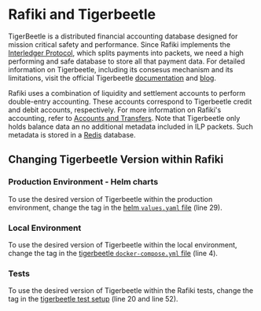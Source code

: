 # Rafiki and Tigerbeetle

TigerBeetle is a distributed financial accounting database designed for mission critical safety and performance. Since Rafiki implements the [Interledger Protocol](./glossary.md#interledger-protocol), which splits payments into packets, we need a high performing and safe database to store all that payment data. For detailed information on Tigerbeetle, including its consesus mechanism and its limitations, visit the official Tigerbeetle [documentation](https://docs.tigerbeetle.com/) and [blog](https://tigerbeetle.com/blog/).

Rafiki uses a combination of liquidity and settlement accounts to perform double-entry accounting. These accounts correspond to Tigerbeetle credit and debit accounts, respectively. For more information on Rafiki's accounting, refer to [Accounts and Transfers](./accounts-and-transfers.md). Note that Tigerbeetle only holds balance data an no additional metadata included in ILP packets. Such metadata is stored in a [Redis](https://redis.io/) database.

## Changing Tigerbeetle Version within Rafiki

### Production Environment - Helm charts

To use the desired version of Tigerbeetle within the production environment, change the tag in the [helm `values.yaml` file](../infrastructure/helm/tigerbeetle/values.yaml) (line 29).

### Local Environment

To use the desired version of Tigerbeetle within the local environment, change the tag in the [tigerbeetle `docker-compose.yml` file](../infrastructure/local/tigerbeetle/docker-compose.yml) (line 4).

### Tests

To use the desired version of Tigerbeetle within the Rafiki tests, change the tag in the [tigerbeetle test setup](../packages/backend/src/tests/tigerbeetle.ts) (line 20 and line 52).
